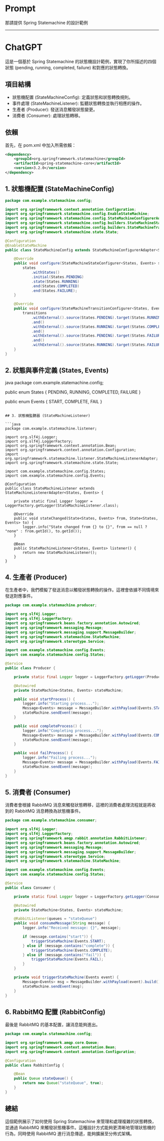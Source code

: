 
# Prompt

那請提供 Spring Statemachine 的設計範例

---
# ChatGPT

這是一個基於 Spring Statemachine 的狀態機設計範例，實現了你所描述的四個狀態 (pending, running, completed, failure) 和對應的狀態轉換。

## 項目結構

- 狀態機配置 (StateMachineConfig): 定義狀態和狀態轉換規則。
- 事件處理 (StateMachineListener): 監聽狀態轉換並執行相應的操作。
- 生產者 (Producer): 發送消息觸發狀態變更。
- 消費者 (Consumer): 處理狀態轉移。

## 依賴

首先，在 pom.xml 中加入所需依賴：

```xml
<dependency>
    <groupId>org.springframework.statemachine</groupId>
    <artifactId>spring-statemachine-core</artifactId>
    <version>3.2.0</version>
</dependency>
```

## 1. 狀態機配置 (StateMachineConfig)

```java
package com.example.statemachine.config;

import org.springframework.context.annotation.Configuration;
import org.springframework.statemachine.config.EnableStateMachine;
import org.springframework.statemachine.config.StateMachineConfigurerAdapter;
import org.springframework.statemachine.config.builders.StateMachineStateConfigurer;
import org.springframework.statemachine.config.builders.StateMachineTransitionConfigurer;
import org.springframework.statemachine.state.State;

@Configuration
@EnableStateMachine
public class StateMachineConfig extends StateMachineConfigurerAdapter<States, Events> {

    @Override
    public void configure(StateMachineStateConfigurer<States, Events> states) throws Exception {
        states
            .withStates()
            .initial(States.PENDING)
            .state(States.RUNNING)
            .end(States.COMPLETED)
            .end(States.FAILURE);
    }

    @Override
    public void configure(StateMachineTransitionConfigurer<States, Events> transitions) throws Exception {
        transitions
            .withExternal().source(States.PENDING).target(States.RUNNING).event(Events.START)
            .and()
            .withExternal().source(States.RUNNING).target(States.COMPLETED).event(Events.COMPLETE)
            .and()
            .withExternal().source(States.PENDING).target(States.FAILURE).event(Events.FAIL)
            .and()
            .withExternal().source(States.RUNNING).target(States.FAILURE).event(Events.FAIL);
    }
}
```

## 2. 狀態與事件定義 (States, Events)

java
package com.example.statemachine.config;

public enum States {
    PENDING,
    RUNNING,
    COMPLETED,
    FAILURE
}

public enum Events {
    START,
    COMPLETE,
    FAIL
}
```

## 3. 狀態機監聽器 (StateMachineListener)

```java
package com.example.statemachine.listener;

import org.slf4j.Logger;
import org.slf4j.LoggerFactory;
import org.springframework.context.annotation.Bean;
import org.springframework.context.annotation.Configuration;
import org.springframework.statemachine.listener.StateMachineListenerAdapter;
import org.springframework.statemachine.state.State;

import com.example.statemachine.config.States;
import com.example.statemachine.config.Events;

@Configuration
public class StateMachineListener extends StateMachineListenerAdapter<States, Events> {

    private static final Logger logger = LoggerFactory.getLogger(StateMachineListener.class);

    @Override
    public void stateChanged(State<States, Events> from, State<States, Events> to) {
        logger.info("State changed from {} to {}", from == null ? "none" : from.getId(), to.getId());
    }

    @Bean
    public StateMachineListener<States, Events> listener() {
        return new StateMachineListener();
    }
}
```

## 4. 生產者 (Producer)

在生產者中，我們模擬了發送消息以觸發狀態轉換的操作。這裡會依據不同情境來發送對應事件。

```java
package com.example.statemachine.producer;

import org.slf4j.Logger;
import org.slf4j.LoggerFactory;
import org.springframework.beans.factory.annotation.Autowired;
import org.springframework.messaging.Message;
import org.springframework.messaging.support.MessageBuilder;
import org.springframework.statemachine.StateMachine;
import org.springframework.stereotype.Service;

import com.example.statemachine.config.Events;
import com.example.statemachine.config.States;

@Service
public class Producer {

    private static final Logger logger = LoggerFactory.getLogger(Producer.class);

    @Autowired
    private StateMachine<States, Events> stateMachine;

    public void startProcess() {
        logger.info("Starting process...");
        Message<Events> message = MessageBuilder.withPayload(Events.START).build();
        stateMachine.sendEvent(message);
    }

    public void completeProcess() {
        logger.info("Completing process...");
        Message<Events> message = MessageBuilder.withPayload(Events.COMPLETE).build();
        stateMachine.sendEvent(message);
    }

    public void failProcess() {
        logger.info("Failing process...");
        Message<Events> message = MessageBuilder.withPayload(Events.FAIL).build();
        stateMachine.sendEvent(message);
    }
}
```

## 5. 消費者 (Consumer)
消費者會根據 RabbitMQ 消息來觸發狀態轉移，這裡的消費者處理流程就是將收到的 RabbitMQ 消息轉換為狀態機事件。

```java
package com.example.statemachine.consumer;

import org.slf4j.Logger;
import org.slf4j.LoggerFactory;
import org.springframework.amqp.rabbit.annotation.RabbitListener;
import org.springframework.beans.factory.annotation.Autowired;
import org.springframework.messaging.Message;
import org.springframework.messaging.support.MessageBuilder;
import org.springframework.stereotype.Service;
import org.springframework.statemachine.StateMachine;

import com.example.statemachine.config.Events;
import com.example.statemachine.config.States;

@Service
public class Consumer {

    private static final Logger logger = LoggerFactory.getLogger(Consumer.class);

    @Autowired
    private StateMachine<States, Events> stateMachine;

    @RabbitListener(queues = "stateQueue")
    public void consumeMessage(String message) {
        logger.info("Received message: {}", message);

        if (message.contains("start")) {
            triggerStateMachine(Events.START);
        } else if (message.contains("complete")) {
            triggerStateMachine(Events.COMPLETE);
        } else if (message.contains("fail")) {
            triggerStateMachine(Events.FAIL);
        }
    }

    private void triggerStateMachine(Events event) {
        Message<Events> msg = MessageBuilder.withPayload(event).build();
        stateMachine.sendEvent(msg);
    }
}
```

## 6. RabbitMQ 配置 (RabbitConfig)

最後是 RabbitMQ 的基本配置，讓消息能夠進出。

```java
package com.example.statemachine.config;

import org.springframework.amqp.core.Queue;
import org.springframework.context.annotation.Bean;
import org.springframework.context.annotation.Configuration;

@Configuration
public class RabbitConfig {

    @Bean
    public Queue stateQueue() {
        return new Queue("stateQueue", true);
    }
}
```

## 總結

這個範例展示了如何使用 Spring Statemachine 來管理和處理複雜的狀態轉換，並通過 RabbitMQ 來觸發狀態機事件。這種設計方式能夠更清晰地管理狀態機的行為，同時使用 RabbitMQ 進行消息傳遞，能夠擴展至分佈式架構。